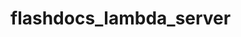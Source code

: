 # flashdocs_lambda_server


<!-- Security scan triggered at 2025-09-02 01:53:29 -->

<!-- Security scan triggered at 2025-09-09 05:32:39 -->

<!-- Security scan triggered at 2025-09-28 15:35:36 -->